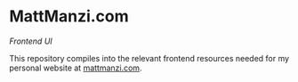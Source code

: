 # MattManzi.com

_Frontend UI_

This repository compiles into the relevant frontend resources needed for my personal website at [mattmanzi.com](https://mattmanzi.com).
